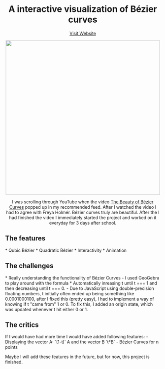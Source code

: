 <h1 align="center">
A interactive visualization of Bézier curves
</h1>

<p align="center">
<a align="center" href="https://beziercurves.vercel.app/">Visit Website</a>
 </p>
<p align="center">
<img src="https://user-images.githubusercontent.com/70843626/132389170-fb2514bd-04ca-4bfc-a80f-c0ec745c4c81.png" width=500/>
 </p>

<p align="center"> 
I was scrolling through YouTube when the video <a href="https://www.youtube.com/watch?v=aVwxzDHniEw&t=462s">The Beauty of Bézier Curves</a> popped up in my recommended feed. After I watched the video I had to agree with Freya Holmér. Bézier curves truly are beautiful. After the I had finished the video I immediately started the project and worked on it everyday for 3 days after school.</p>


<h2 id="dcbe8f21-c5e5-4a34-aef2-6b30b93add11" class="">The features</h2>
* Qubic Bézier
* Quadratic Bézier
* Interactivity
* Animation

<h2 id="dcbe8f21-c5e5-4a34-aef2-6b30b93add11" class="">The challenges</h2>
* Really understanding the functionality of Bézier Curves
    - I used GeoGebra to play around with the formula
* Automatically inreasing t until t === 1 and then decreasing until t === 0.
   - Due to JavaScript using double-precision floating numbers, t initially often ended up being something like 0.0001000100, after I fixed this (pretty easy), I had to implement a way of knowing if t "came from" 1 or 0. To fix this, I added an origin state, which was updated whenever t hit either 0 or 1. 

<h2 id="dcbe8f21-c5e5-4a34-aef2-6b30b93add11" class="">The critics</h2>
If I would have had more time I would have added following features:
- Displaying the vector A: `(1-t)` A and the vector B `t*B`
- Bézier Curves for n points

Maybe I will add these features in the future, but for now, this project is finished.
